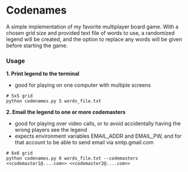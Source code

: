# Codenames

A simple implementation of my favorite multiplayer board game.
With a chosen grid size and provided text file of words to use,
a randomized legend will be created, and the option to replace
any words will be given before starting the game.

### Usage

**1. Print legend to the terminal**
  - good for playing on one computer with multiple screens

```
# 5x5 grid
python codenames.py 5 words_file.txt
```

**2. Email the legend to one or more codemasters**
  - good for playing over video calls, or to avoid accidentally having the wrong players see the legend
  - expects environment variables EMAIL_ADDR and EMAIL_PW, and for that account to be able to send email via smtp.gmail.com

```
# 6x6 grid
python codenames.py 6 words_file.txt --codemasters <<codemaster1@....com>> <<codemaster2@....com>>
```

